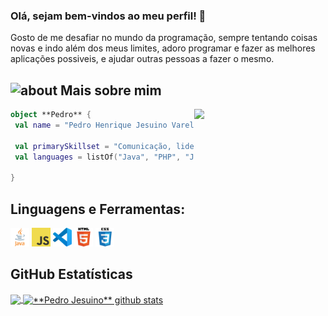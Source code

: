 ### Olá, sejam bem-vindos ao meu perfil! 👋

Gosto de me desafiar no mundo da programação, sempre tentando coisas novas e indo além dos meus limites, adoro programar e fazer as melhores aplicações possiveis, e ajudar outras pessoas a fazer o mesmo.

## <img width="45" alt="about" src="https://raw.github.com/elizarov/elizarov/master/about.png"> Mais sobre mim

<img align="right" width="210" src="https://i.pinimg.com/originals/e4/26/70/e426702edf874b181aced1e2fa5c6cde.gif" />

```kotlin
object **Pedro** {
 val name = "Pedro Henrique Jesuino Varela"
 
 val primarySkillset = "Comunicação, liderança, empatia, cooperação."
 val languages = listOf("Java", "PHP", "JavaScript", "SQL") 

}
```

## **Linguagens e Ferramentas:**  

<code><img height="30" src="https://raw.githubusercontent.com/github/explore/80688e429a7d4ef2fca1e82350fe8e3517d3494d/topics/java/java.png"></code>
<code><img height="30" src="https://raw.githubusercontent.com/github/explore/80688e429a7d4ef2fca1e82350fe8e3517d3494d/topics/javascript/javascript.png"></code>
<code><img height="30" src="https://raw.githubusercontent.com/github/explore/80688e429a7d4ef2fca1e82350fe8e3517d3494d/topics/visual-studio-code/visual-studio-code.png"></code>
<code><img height="30" src="https://raw.githubusercontent.com/github/explore/80688e429a7d4ef2fca1e82350fe8e3517d3494d/topics/html/html.png"></code>
<code><img height="30" src="https://raw.githubusercontent.com/github/explore/80688e429a7d4ef2fca1e82350fe8e3517d3494d/topics/css/css.png"></code>


## **GitHub Estatísticas**

<a href="https://github.com/Pedro-Jsn">
  <img align="center" src="https://github-readme-stats.vercel.app/api/top-langs/?username=Pedro-Jsn&theme=dracula&hide_langs_below=1" />
</a>

<a href="https://github.com/Pedro-Jsn">
 <img align="center" src="https://github-readme-stats.vercel.app/api?username=Pedro-Jsn&show_icons=true&theme=dracula&line_height=27" alt="**Pedro Jesuino** github stats"/>
</a>
